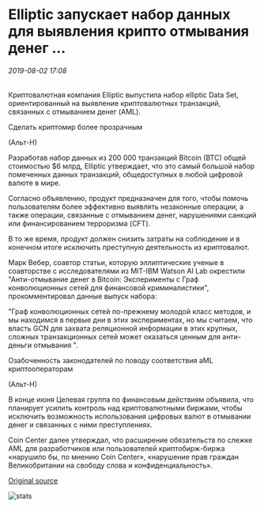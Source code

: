 # Elliptic запускает набор данных для выявления крипто отмывания денег ...

###### 2019-08-02 17:08

Криптовалютная компания Elliptic выпустила набор elliptic Data Set, ориентированный на выявление криптовалютных транзакций, связанных с отмыванием денег (AML).

Сделать криптомир более прозрачным

(Альт-Н)

Разработав набор данных из 200 000 транзакций Bitcoin (BTC) общей стоимостью $6 млрд, Elliptic утверждает, что это самый большой набор помеченных данных транзакций, общедоступных в любой цифровой валюте в мире.

Согласно объявлению, продукт предназначен для того, чтобы помочь пользователям более эффективно выявлять незаконные операции, а также операции, связанные с отмыванием денег, нарушениями санкций или финансированием терроризма (CFT).

В то же время, продукт должен снизить затраты на соблюдение и в конечном итоге исключить преступную деятельность из криптовалют.

Марк Вебер, соавтор статьи, которую эллиптические ученые в соавторстве с исследователями из MIT-IBM Watson AI Lab окрестили "Анти-отмывание денег в Bitcoin: Эксперименты с Граф конволюционных сетей для финансовой криминалистики", прокомментировал данные выпуск набора:

"Граф конволюционных сетей по-прежнему молодой класс методов, и мы находимся в первые дни в этих экспериментах, но мы считаем, что власть GCN для захвата реляционной информации в этих крупных, сложных транзакционных сетей может оказаться ценным для анти-деньги отмывания ".

Озабоченность законодателей по поводу соответствия aML криптооператорам

(Альт-Н)

В конце июня Целевая группа по финансовым действиям объявила, что планирует усилить контроль над криптовалютными биржами, чтобы исключить возможность использования цифровых валют в отмывании денег и связанных с ними преступлениях.

Coin Center далее утверждал, что расширение обязательств по слежке AML для разработчиков или пользователей криптобирж-биржа «нарушило бы, по мнению Coin Center», «нарушение прав граждан Великобритании на свободу слова и конфиденциальность».

[Original source](https://cointelegraph.com/news/elliptic-launches-worlds-largest-data-set-to-identify-crypto-money-laundering)

![stats](https://c.statcounter.com/11760860/0/a89fa40b/1/ "stats")